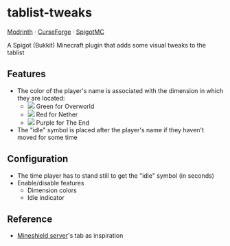 # tablist-tweaks

[Modrinth](https://modrinth.com/plugin/tablist-tweaks) ·
[CurseForge](https://www.curseforge.com/minecraft/bukkit-plugins/tablist-tweaks) ·
[SpigotMC](https://www.spigotmc.org/resources/tablist-tweaks.109018)

A Spigot (Bukkit) Minecraft plugin that adds some visual tweaks to the tablist


## Features

- The color of the player's name is associated with the dimension in which they are located:
    - ![](https://via.placeholder.com/15/55ff55/55ff55.png) Green for Overworld
    - ![](https://via.placeholder.com/15/ff5555/ff5555.png) Red for Nether
    - ![](https://via.placeholder.com/15/ff55ff/ff55ff.png) Purple for The End
- The "idle" symbol is placed after the player's name if they haven't moved for some time


## Configuration

- The time player has to stand still to get the "idle" symbol (in seconds)
- Enable/disable features
  - Dimension colors
  - Idle indicator


## Reference

- [Mineshield server](https://shield.land/mineshield)'s tab as inspiration
